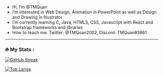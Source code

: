-  Hi, I’m @TMQuan
-  I’m interested in Web Design, Animation in PowerPoint as well as Design and Drawing in Illustrator
-  I’m currently learning C, Java, HTML5, CSS, Javascript with React and Bootstrap frameworks and libraries 
-  How to reach me: Twitter: @TMQuan2002, Discord: TMQuan#3861

---

### :fire: My Stats :
[![GitHub Streak](http://github-readme-streak-stats.herokuapp.com?user=tmquan202&theme=tokyonight)](https://git.io/streak-stats)

[![Top Langs](https://github-readme-stats.vercel.app/api/top-langs/?username=tmquan202&layout=compact&theme=vision-friendly-dark)](https://github.com/anuraghazra/github-readme-stats)
